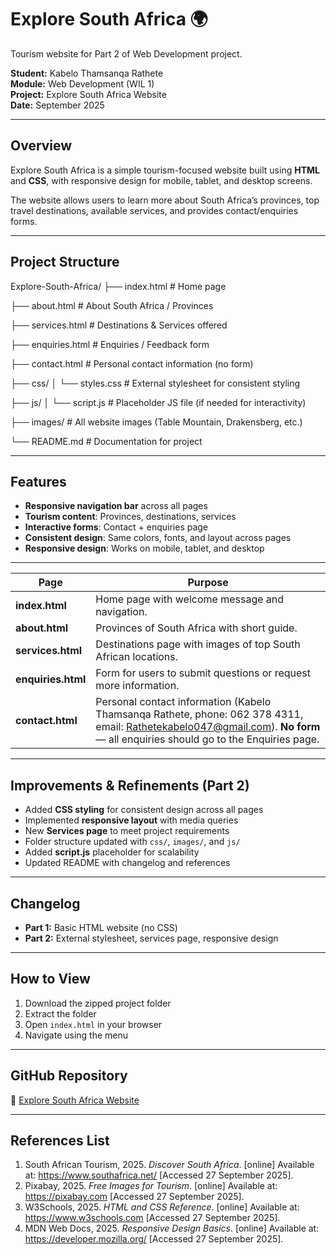 # Explore South Africa 🌍
Tourism website for Part 2 of Web Development project.

**Student:** Kabelo Thamsanqa Rathete  
**Module:** Web Development (WIL 1)  
**Project:** Explore South Africa Website  
**Date:** September 2025  

---

## Overview
Explore South Africa is a simple tourism-focused website built using **HTML** and **CSS**, with responsive design for mobile, tablet, and desktop screens.  

The website allows users to learn more about South Africa’s provinces, top travel destinations, available services, and provides contact/enquiries forms.  

---

## Project Structure
Explore-South-Africa/
├── index.html         # Home page

├── about.html         # About South Africa / Provinces

├── services.html      # Destinations & Services offered

├── enquiries.html     # Enquiries / Feedback form

├── contact.html       # Personal contact information (no form)

├── css/
│   └── styles.css     # External stylesheet for consistent styling

├── js/
│   └── script.js      # Placeholder JS file (if needed for interactivity)

├── images/            # All website images (Table Mountain, Drakensberg, etc.)

└── README.md          # Documentation for project


---

## Features
- **Responsive navigation bar** across all pages  
- **Tourism content**: Provinces, destinations, services  
- **Interactive forms**: Contact + enquiries page  
- **Consistent design**: Same colors, fonts, and layout across pages  
- **Responsive design**: Works on mobile, tablet, and desktop

---

| Page               | Purpose                                                                                                                                                                                                            |
| ------------------ | ------------------------------------------------------------------------------------------------------------------------------------------------------------------------------------------------------------------ |
| **index.html**     | Home page with welcome message and navigation.                                                                                                                                                                     |
| **about.html**     | Provinces of South Africa with short guide.                                                                                                                                                                        |
| **services.html**  | Destinations page with images of top South African locations.                                                                                                                                                      |
| **enquiries.html** | Form for users to submit questions or request more information.                                                                                                                                                    |
| **contact.html**   | Personal contact information (Kabelo Thamsanqa Rathete, phone: 062 378 4311, email: [Rathetekabelo047@gmail.com](mailto:Rathetekabelo047@gmail.com)). **No form** — all enquiries should go to the Enquiries page. |

---

## Improvements & Refinements (Part 2)
- Added **CSS styling** for consistent design across all pages  
- Implemented **responsive layout** with media queries  
- New **Services page** to meet project requirements  
- Folder structure updated with `css/`, `images/`, and `js/`  
- Added **script.js** placeholder for scalability  
- Updated README with changelog and references  

---

## Changelog
- **Part 1:** Basic HTML website (no CSS)  
- **Part 2:** External stylesheet, services page, responsive design  

---

## How to View
1. Download the zipped project folder  
2. Extract the folder  
3. Open `index.html` in your browser  
4. Navigate using the menu  

---

##  GitHub Repository
🔗 [Explore South Africa Website](https://github.com/st10466329/Explore-South-Africa)  

---

## References List
1. South African Tourism, 2025. *Discover South Africa*. [online] Available at: <https://www.southafrica.net/> [Accessed 27 September 2025].  
2. Pixabay, 2025. *Free Images for Tourism*. [online] Available at: <https://pixabay.com> [Accessed 27 September 2025].  
3. W3Schools, 2025. *HTML and CSS Reference*. [online] Available at: <https://www.w3schools.com> [Accessed 27 September 2025].  
4. MDN Web Docs, 2025. *Responsive Design Basics*. [online] Available at: <https://developer.mozilla.org/> [Accessed 27 September 2025].


